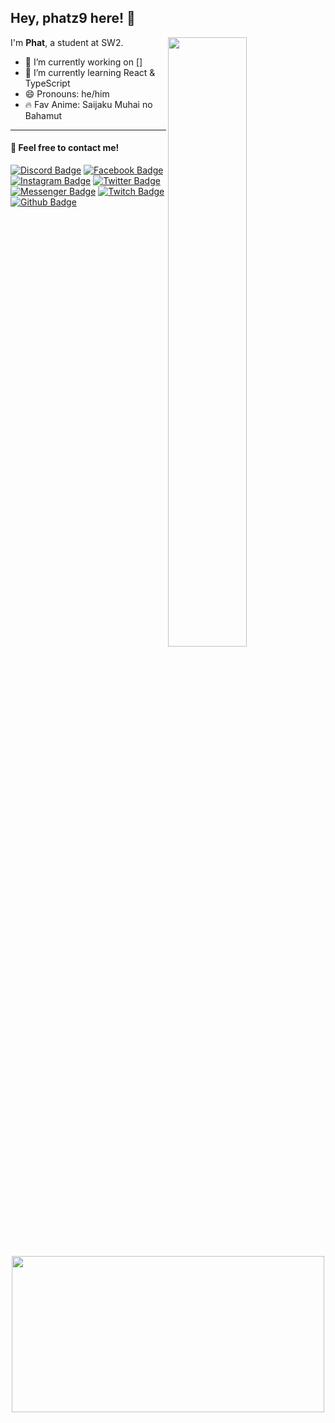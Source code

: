 ## Hey, phatz9 here! :wave:

[<img align="right" width="50%"
    src="https://github-readme-stats.vercel.app/api?username=phatz9&theme=material-palenight&show_icons=true">](https://www.youtube.com/watch?v=dQw4w9WgXcQ)

I'm **Phat**, a student at SW2.

- 🔭 I’m currently working on []
- 🌱 I’m currently learning React & TypeScript
- 😄 Pronouns: he/him
- 🔥 Fav Anime: Saijaku Muhai no Bahamut

---

#### :star2: Feel free to contact me!
[![Discord Badge](https://img.shields.io/badge/Phat%20-%237289DA.svg?&style=for-the-badge&logo=discord&logoColor=white)](https://discord.com/users/795621503101042696) [![Facebook Badge](https://img.shields.io/badge/-Phatt-blue?style=for-the-badge&logo=Facebook&logoColor=white&link=https://www.facebook.com/KonoNineDa)](https://www.facebook.com/KonoNineDa) [![Instagram Badge](https://img.shields.io/badge/-phatz9_-pink?style=for-the-badge&logo=instagram&logoColor=white&link=https://www.instagram.com/phatz9_/)](https://www.instagram.com/phatz9_/) [![Twitter Badge](https://img.shields.io/badge/-Phattz20-blue?style=for-the-badge&logo=Twitter&logoColor=white&link=https://twitter.com/Phattz20)](https://twitter.com/Phattz20) [![Messenger Badge](https://img.shields.io/badge/-Messenger-0078FF?logo=messenger&style=for-the-badge&logoColor=white)](https://www.messenger.com/t/100042735912799/) [![Twitch Badge](https://img.shields.io/badge/phattara17%20-%239146FF.svg?&style=for-the-badge&logo=Twitch&logoColor=white)](https://twitch.tv/phattara17) [![Github Badge](https://img.shields.io/badge/phatz9-black?style=for-the-badge&logo=github&logoColor=white&link=https://github.com/Phatz9)](https://github.com/Phatz9)
<br>
<p align="center">
<img src="https://cdn.discordapp.com/attachments/795621965884817429/969904379014557726/Rikka.gif" width="500px" height="250px">
</p>
